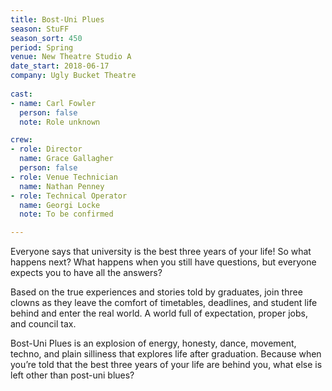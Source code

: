 ```yaml
---
title: Bost-Uni Plues
season: StuFF
season_sort: 450
period: Spring
venue: New Theatre Studio A
date_start: 2018-06-17
company: Ugly Bucket Theatre
  
cast:
- name: Carl Fowler
  person: false 
  note: Role unknown

crew:
- role: Director
  name: Grace Gallagher
  person: false 
- role: Venue Technician
  name: Nathan Penney
- role: Technical Operator
  name: Georgi Locke
  note: To be confirmed 

---
```


Everyone says that university is the best three years of your life! So what happens next? What happens when you still have questions, but everyone expects you to have all the answers? 

Based on the true experiences and stories told by graduates, join three clowns as they leave the comfort of timetables, deadlines, and student life behind and enter the real world. A world full of expectation, proper jobs, and council tax. 

Bost-Uni Plues is an explosion of energy, honesty, dance, movement, techno, and plain silliness that explores life after graduation. Because when you’re told that the best three years of your life are behind you, what else is left other than post-uni blues?